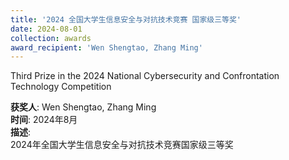```yaml
---
title: '2024 全国大学生信息安全与对抗技术竞赛 国家级三等奖'  
date: 2024-08-01                             
collection: awards  
award_recipient: 'Wen Shengtao, Zhang Ming'               
---
```


Third Prize in the 2024 National Cybersecurity and Confrontation Technology Competition

**获奖人**: Wen Shengtao, Zhang Ming  
**时间**: 2024年8月  
**描述**:  
2024年全国大学生信息安全与对抗技术竞赛国家级三等奖
